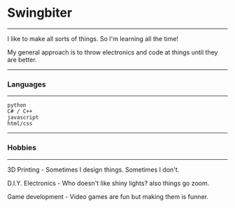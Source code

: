 # Swingbiter
***

I like to make all sorts of things. So I'm learning all the time!

My general approach is to throw electronics and code at things until they are better.

***
### Languages
***

    python
    C# / C++
    javascript
    html/css
    
***
### Hobbies
***

3D Printing - Sometimes I design things. Sometimes I don't.

D.I.Y. Electronics - Who doesn't like shiny lights? also things go zoom.

Game development - Video games are fun but making them is funner.
